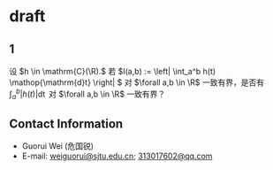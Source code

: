 # draft

## 1

设 $h \in \mathrm{C}(\R).$ 若 $I(a,b) := \left| \int_a^b h(t) \mathop{\mathrm{d}t} \right| $ 对 $\forall a,b \in \R$ 一致有界，是否有 $\int_a^b \left| h(t) \right| \mathop{\mathrm{d} t}$ 对 $\forall a,b \in \R$ 一致有界？

## Contact Information

- Guorui Wei (危国锐)
- E-mail: weiguorui@sjtu.edu.cn; 313017602@qq.com
